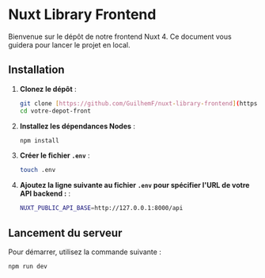 # Nuxt Library Frontend

Bienvenue sur le dépôt de notre frontend Nuxt 4. Ce document vous guidera pour lancer le projet en local.

## Installation

1.  **Clonez le dépôt** :

    ```bash
    git clone [https://github.com/GuilhemF/nuxt-library-frontend](https://github.com/GuilhemF/nuxt-library-frontend) votre-depot-front
    cd votre-depot-front
    ```

2.  **Installez les dépendances Nodes** :

    ```bash
    npm install
    ```

3.  **Créer le fichier `.env`** :

    ```bash
    touch .env
    ```

4.  **Ajoutez la ligne suivante au fichier `.env` pour spécifier l'URL de votre API backend :** :

    ```bash
    NUXT_PUBLIC_API_BASE=http://127.0.0.1:8000/api
    ```

## Lancement du serveur

Pour démarrer, utilisez la commande suivante :

```bash
npm run dev
```
